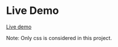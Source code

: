 # Live Demo

[Live demo](https://getir-web-clone.vercel.app/)

Note: Only css is considered in this project.
